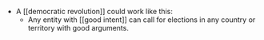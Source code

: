 - A [[democratic revolution]] could work like this:
  - Any entity with [[good intent]] can call for elections in any country or territory with good arguments.